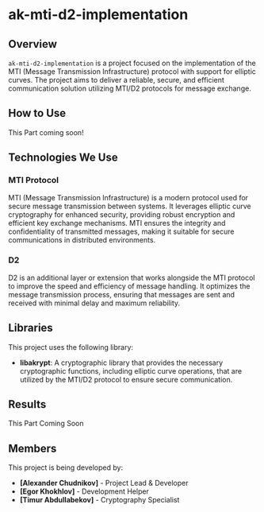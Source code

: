# ak-mti-d2-implementation

## Overview
`ak-mti-d2-implementation` is a project focused on the implementation of the MTI (Message Transmission Infrastructure) protocol with support for elliptic curves. The project aims to deliver a reliable, secure, and efficient communication solution utilizing MTI/D2 protocols for message exchange.

## How to Use

This Part coming soon!

## Technologies We Use

### MTI Protocol
MTI (Message Transmission Infrastructure) is a modern protocol used for secure message transmission between systems. It leverages elliptic curve cryptography for enhanced security, providing robust encryption and efficient key exchange mechanisms. MTI ensures the integrity and confidentiality of transmitted messages, making it suitable for secure communications in distributed environments.

### D2
D2 is an additional layer or extension that works alongside the MTI protocol to improve the speed and efficiency of message handling. It optimizes the message transmission process, ensuring that messages are sent and received with minimal delay and maximum reliability.

## Libraries

This project uses the following library:

- **libakrypt**: A cryptographic library that provides the necessary cryptographic functions, including elliptic curve operations, that are utilized by the MTI/D2 protocol to ensure secure communication.

## Results

This Part Coming Soon

## Members

This project is being developed by:

- **[Alexander Chudnikov]** - Project Lead & Developer
- **[Egor Khokhlov]** - Development Helper
- **[Timur Abdullabekov]** - Cryptography Specialist
